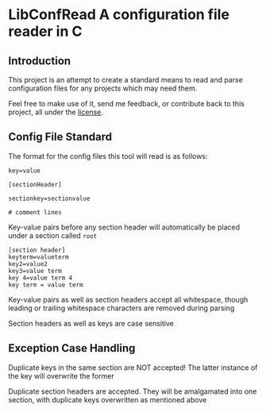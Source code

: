 # LibConfRead A configuration file reader in C

Introduction
---------------------
This project is an attempt to create a standard means to read and parse configuration files for any projects which may need them.

Feel free to make use of it, send me feedback, or contribute back to this project, all under the [license](LICENSE).

Config File Standard
---------------------
The format for the config files this tool will read is as follows:

```
key=value

[sectionHeader]

sectionkey=sectionvalue

# comment lines

```
Key-value pairs before any section header will automatically be placed under a section called `root`

```
[section header]
keyterm=valueterm
key2=value2
key3=value term
key 4=value term 4
key term = value term
```
Key-value pairs as well as section headers accept all whitespace, though leading or trailing whitespace characters are removed during parsing

Section headers as well as keys are case sensitive

Exception Case Handling
------------------------
Duplicate keys in the same section are NOT accepted! The latter instance of the key will overwrite the former

Duplicate section headers are accepted. They will be amalgamated into one section, with duplicate keys overwritten as mentioned above
